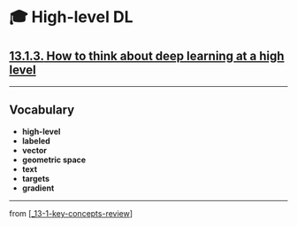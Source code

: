 # 🎓 High-level DL

## [**13.1.3.** How to think about deep learning at a high level](https://livebook.manning.com/book/deep-learning-with-javascript/chapter-13/22)

---

## **Vocabulary**

- **high-level**
- **labeled**
- **vector**
- **geometric space**
- **text**
- **targets**
- **gradient**

<link rel="stylesheet" type="text/css" media="all" href="../../../assets/css/custom.css" />

---

from [[_13-1-key-concepts-review]]

[//begin]: # "Autogenerated link references for markdown compatibility"
[_13-1-key-concepts-review]: _13-1-key-concepts-review.md "🎓 Key Concepts"
[//end]: # "Autogenerated link references"
